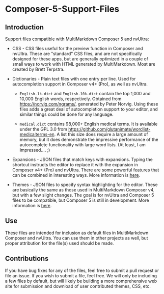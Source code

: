 # Composer-5-Support-Files


## Introduction ##

Support files compatible with MultiMarkdown Composer 5 and nvUltra: 

*	CSS - CSS files useful for the preview function in Composer and nvUltra.  These are "standard" CSS files, and are not specifically designed for these apps, but are generally optimized in a couple of small ways to work with HTML generated by MultiMarkdown.  Most are created by Brett Terpstra. 

*	Dictionaries - Plain text files with one entry per line.  Used for autocompletion support in Composer v4+ (Pro), as well as nvUltra.

	*	`English-1k.dict` and `English-10k.dict` contain the top 1,000 and 10,000 English words, respectively.  Obtained from <https://norvig.com/ngrams/>, generated by Peter Norvig.  Using these files adds a great deal of autocompletion support to your editor, and similar things could be done for any language.

	*	`medical.dict` contains 98,000+ English medical terms.  It is available under the GPL 3.0 from <https://github.com/glutanimate/wordlist-medicalterms-en>.  A list this size does require a large amount of memory, but it does demonstrate the impressive performance of the autocomplete functionality with large word lists.  (At least, I am impressed.... ;)

*	Expansions - JSON files that match keys with expansions.  Typing the shortcut instructs the editor to replace it with the expansion in Composer v4+ (Pro) and nvUltra.  There are some powerful features that can be combined in interesting ways.  More information is [here](http://support.multimarkdown.com/kb/composer-v4/multimarkdown-composer-v4-expansions). 

*	Themes - JSON files to specify syntax highlighting for the editor.  These are basically the same as those used in MultiMarkdown Composer v4, but with a few slight changes.  The goal is for nvUltra and Composer 5 files to be compatible, but Composer 5 is still in development. More information is [here](http://support.multimarkdown.com/kb/composer-v4/multimarkdown-composer-v4-themes). 


## Use ##

These files are intended for inclusion as default files in MultiMarkdown Composer and nvUltra.  You can use them in other projects as well, but proper attribution for the file(s) used should be made.

## Contributions ##

If you have bug fixes for any of the files, feel free to submit a pull request or file an issue.  If you wish to submit a file, feel free.  We will only be including a few files by default, but will likely be building a more comprehensive web site for submission and download of user contributed themes, CSS, etc.

